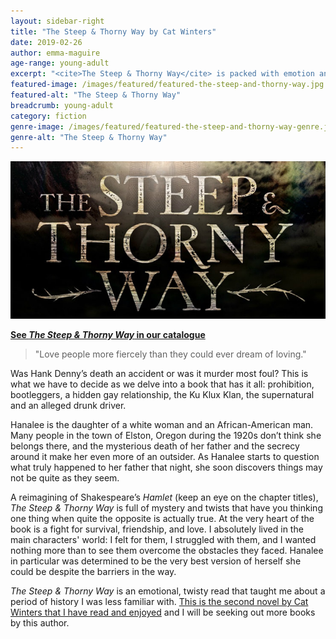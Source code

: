 ```yaml
---
layout: sidebar-right
title: "The Steep & Thorny Way by Cat Winters"
date: 2019-02-26
author: emma-maguire
age-range: young-adult
excerpt: "<cite>The Steep & Thorny Way</cite> is packed with emotion and twists."
featured-image: /images/featured/featured-the-steep-and-thorny-way.jpg
featured-alt: "The Steep & Thorny Way"
breadcrumb: young-adult
category: fiction
genre-image: /images/featured/featured-the-steep-and-thorny-way-genre.jpg
genre-alt: "The Steep & Thorny Way"
---
```


![The Steep & Thorny Way](/images/featured/featured-the-steep-and-thorny-way.jpg)

**[See <cite>The Steep & Thorny Way</cite> in our catalogue](https://suffolk.spydus.co.uk/cgi-bin/spydus.exe/ENQ/OPAC/BIBENQ?BRN=2289608)**

> "Love people more fiercely than they could ever dream of loving."

Was Hank Denny’s death an accident or was it murder most foul? This is what we have to decide as we delve into a book that has it all: prohibition, bootleggers, a hidden gay relationship, the Ku Klux Klan, the supernatural and an alleged drunk driver.

Hanalee is the daughter of a white woman and an African-American man. Many people in the town of Elston, Oregon during the 1920s don’t think she belongs there, and the mysterious death of her father and the secrecy around it make her even more of an outsider. As Hanalee starts to question what truly happened to her father that night, she soon discovers things may not be quite as they seem.

A reimagining of Shakespeare’s <cite>Hamlet</cite> (keep an eye on the chapter titles), <cite>The Steep & Thorny Way</cite> is full of mystery and twists that have you thinking one thing when quite the opposite is actually true. At the very heart of the book is a fight for survival, friendship, and love. I absolutely lived in the main characters' world: I felt for them, I struggled with them, and I wanted nothing more than to see them overcome the obstacles they faced. Hanalee in particular was determined to be the very best version of herself she could be despite the barriers in the way.

<cite>The Steep & Thorny Way</cite> is an emotional, twisty read that taught me about a period of history I was less familiar with. [This is the second novel by Cat Winters that I have read and enjoyed](/new-suggestions/young-adult/the-cure-for-dreaming-by-cat-winters/) and I will be seeking out more books by this author.
